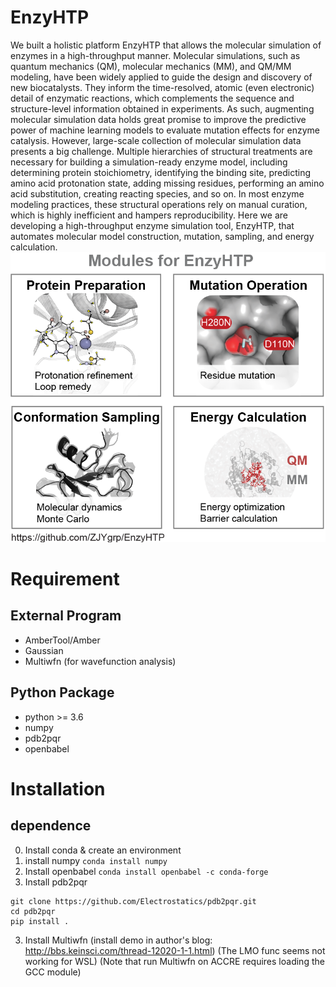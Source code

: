 # EnzyHTP
  We built a holistic platform EnzyHTP that allows the molecular simulation of enzymes in a high-throughput manner. Molecular simulations, such as quantum mechanics (QM), molecular mechanics (MM), and QM/MM modeling, have been widely applied to guide the design and discovery of new biocatalysts. They inform the time-resolved, atomic (even electronic) detail of enzymatic reactions, which complements the sequence and structure-level information obtained in experiments. As such, augmenting molecular simulation data holds great promise to improve the predictive power of machine learning models to evaluate mutation effects for enzyme catalysis. However, large-scale collection of molecular simulation data presents a big challenge. Multiple hierarchies of structural treatments are necessary for building a simulation-ready enzyme model, including determining protein stoichiometry, identifying the binding site, predicting amino acid protonation state, adding missing residues, performing an amino acid substitution, creating reacting species, and so on. In most enzyme modeling practices, these structural operations rely on manual curation, which is highly inefficient and hampers reproducibility. Here we are developing a high-throughput enzyme simulation tool, EnzyHTP, that automates molecular model construction, mutation, sampling, and energy calculation.
![](Four_modules.png)

# Requirement
## External Program
- AmberTool/Amber
- Gaussian
- Multiwfn (for wavefunction analysis)
## Python Package
- python >= 3.6
- numpy
- pdb2pqr
- openbabel

# Installation 
## dependence
0. Install conda & create an environment
1. install numpy `conda install numpy`
2. Install openbabel `conda install openbabel -c conda-forge`
3. Install pdb2pqr 
```
git clone https://github.com/Electrostatics/pdb2pqr.git
cd pdb2pqr
pip install .
```
3. Install Multiwfn (install demo in author's blog: http://bbs.keinsci.com/thread-12020-1-1.html) (The LMO func seems not working for WSL) (Note that run Multiwfn on ACCRE requires loading the GCC module) 
